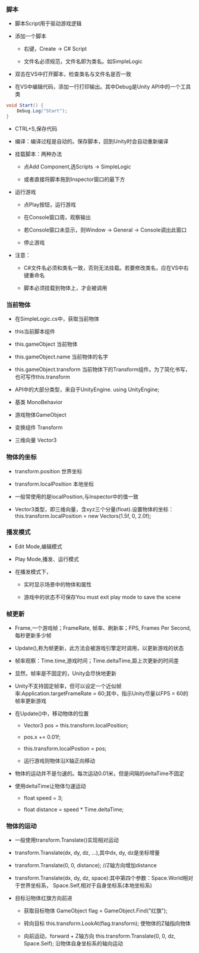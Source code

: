 ### 脚本

- 脚本Script用于驱动游戏逻辑

- 添加一个脚本
  
  - 右键，Create -> C# Script
  
  - 文件名必须规范，文件名即为类名。如SimpleLogic

- 双击在VS中打开脚本，检查类名与文件名是否一致

- 在VS中编辑代码，添加一行打印输出。其中Debug是Unity API中的一个工具类

```cs
void Start() {
    Debug.Log("Start");
}
```

- CTRL+S,保存代码

- 编译：编译过程是自动的。保存脚本，回到Unity时会自动重新编译

- 挂载脚本：两种办法
  
  - 点Add Component,选Scripts -> SimpleLogic
  
  - 或者直接将脚本拖到Inspector窗口的最下方

- 运行游戏
  
  - 点Play按钮，运行游戏
  
  - 在Console窗口周，观察输出
  
  - 若Console窗口未显示，则Window -> General -> Console调出此窗口
  
  - 停止游戏

- 注意：
  
  - C#文件名必须和类名一致，否则无法挂载。若要修改类名，应在VS中右键重命名
  
  - 脚本必须挂载到物体上，才会被调用



### 当前物体

- 在SimpleLogic.cs中，获取当前物体

- this当前脚本组件

- this.gameObject 当前物体

- this.gameObject.name 当前物体的名字

- this.gameObject.transform 当前物体下的Transform组件。为了简化书写，也可写作this.transform

- API中的大部分类型，来自于UnityEngine. using UnityEngine;

- 基类 MonoBehavior

- 游戏物体GameObject

- 变换组件 Transform

- 三维向量 Vector3



### 物体的坐标

- transform.position 世界坐标

- transform.localPosition 本地坐标

- 一般常使用的是localPosition,与Inspector中的值一致

- Vector3类型，即三维向量，含xyz三个分量(float).设置物体的坐标：this.transform.localPosition = new Vectors(1.5f, 0, 2.0f);



### 播发模式

- Edit Mode,编辑模式

- Play Mode,播发、运行模式

- 在播发模式下，
  
  - 实时显示场景中的物体和属性
  
  - 游戏中的状态不可保存You must exit play mode to save the scene



### 帧更新

- Frame,一个游戏帧；FrameRate, 帧率、刷新率；FPS, Frames Per Second,每秒更新多少帧

- Update(),称为帧更新，此方法会被游戏引擎定时调用，以更新游戏的状态

- 帧率观察：Time.time,游戏时间；Time.deltaTime,距上次更新的时间差

- 显然，帧率是不固定的，Unity会尽快地更新

- Unity不支持固定帧率，但可以设定一个近似帧率:Application.targetFrameRate = 60;其中，指示Unity尽量以FPS = 60的帧率更新游戏

- 在Update()中，移动物体的位置
  
  - Vector3 pos = this.transform.localPosition;
  
  - pos.x += 0.01f;
  
  - this.transform.localPostion = pos;
  
  - 运行游戏则物体沿X轴正向移动

- 物体的运动并不是匀速的。每次运动0.01米，但是间隔的deltaTime不固定

- 使用deltaTime让物体匀速运动
  
  - float speed = 3;
  
  - float distance = speed * Time.deltaTime;



### 物体的运动

- 一般使用transform.Translate()实现相对运动

- transform.Translate(dx, dy, dz, ...),其中dx, dy, dz是坐标增量

- transform.Translate(0, 0, distance); //Z轴方向增加distance

- transform.Translate(dx, dy, dz, space):其中第四个参数：Space.World相对于世界坐标系， Space.Self,相对于自身坐标系(本地坐标系)

- 目标沿物体红旗方向前进
  
  - 获取目标物体 GameObject flag = GameObject.Find("红旗");
  
  - 转向目标 this.transform.LookAt(flag.transform); 使物体的Z轴指向物体
  
  - 向前运动，forward + Z轴方向 this.transform.Translate(0, 0, dz, Space.Self); 沿物体自身坐标系的轴向运动


